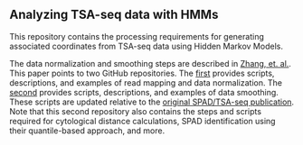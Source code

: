 ## Analyzing TSA-seq data with HMMs

This repository contains the processing requirements for generating associated coordinates from TSA-seq data using Hidden Markov Models.

The data normalization and smoothing steps are described in [Zhang, et. al.](10.1101/gr.266239.120). This paper points to two GitHub repositories. The [first](https://github.com/zocean/Norma/tree/master/TSA-seq_2.0) provides scripts, descriptions, and examples of read mapping and data normalization. The [second](https://github.com/lgchang27/TSA-Seq-2020v2) provides scripts, descriptions, and examples of data smoothing. These scripts are updated relative to the [original SPAD/TSA-seq publication](10.1101/gr.266239.120). Note that this second repository also contains the steps and scripts required for cytological distance calculations, SPAD identification using their quantile-based approach, and more.




